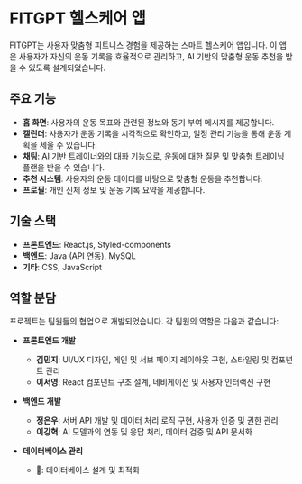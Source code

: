 # FITGPT 헬스케어 앱
FITGPT는 사용자 맞춤형 피트니스 경험을 제공하는 스마트 헬스케어 앱입니다. 이 앱은 사용자가 자신의 운동 기록을 효율적으로 관리하고, AI 기반의 맞춤형 운동 추천을 받을 수 있도록 설계되었습니다.
## 주요 기능
- **홈 화면**: 사용자의 운동 목표와 관련된 정보와 동기 부여 메시지를 제공합니다.
- **캘린더**: 사용자가 운동 기록을 시각적으로 확인하고, 일정 관리 기능을 통해 운동 계획을 세울 수 있습니다.
- **채팅**: AI 기반 트레이너와의 대화 기능으로, 운동에 대한 질문 및 맞춤형 트레이닝 플랜을 받을 수 있습니다.
- **추천 시스템**: 사용자의 운동 데이터를 바탕으로 맞춤형 운동을 추천합니다.
- **프로필**: 개인 신체 정보 및 운동 기록 요약을 제공합니다.
## 기술 스택
- **프론트엔드**: React.js, Styled-components
- **백엔드**: Java (API 연동), MySQL
- **기타**: CSS, JavaScript
## 역할 분담
프로젝트는 팀원들의 협업으로 개발되었습니다. 각 팀원의 역할은 다음과 같습니다:

- **프론트엔드 개발**
  - **김민지**: UI/UX 디자인, 메인 및 서브 페이지 레이아웃 구현, 스타일링 및 컴포넌트 관리
  - **이서영**: React 컴포넌트 구조 설계, 네비게이션 및 사용자 인터랙션 구현

- **백엔드 개발**
  - **정은우**: 서버 API 개발 및 데이터 처리 로직 구현, 사용자 인증 및 권한 관리
  - **이강혁**: AI 모델과의 연동 및 응답 처리, 데이터 검증 및 API 문서화

- **데이터베이스 관리**
  - ****: 데이터베이스 설계 및 최적화

